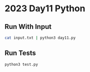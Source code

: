 # 2023 Day11 Python

## Run With Input

```sh
cat input.txt | python3 day11.py
```

## Run Tests

```sh
python3 test.py
```
